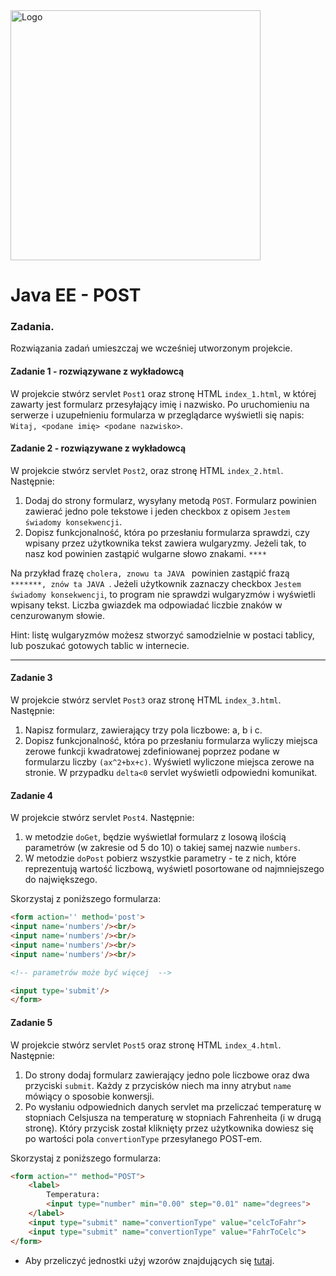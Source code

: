 <img alt="Logo" src="http://coderslab.pl/svg/logo-coderslab.svg" width="400">

# Java EE  - POST

### Zadania.

Rozwiązania zadań umieszczaj we wcześniej utworzonym projekcie.

#### Zadanie 1 - rozwiązywane z wykładowcą

W projekcie stwórz servlet `Post1` oraz stronę HTML `index_1.html`, w której zawarty jest formularz przesyłający imię i nazwisko. Po uruchomieniu na serwerze i uzupełnieniu formularza w przeglądarce wyświetli się napis:
  `Witaj, <podane imię> <podane nazwisko>`.


#### Zadanie 2 - rozwiązywane z wykładowcą

W projekcie stwórz servlet `Post2`, oraz stronę HTML `index_2.html`. Następnie:
1. Dodaj do strony formularz, wysyłany metodą `POST`. Formularz powinien zawierać jedno pole tekstowe i jeden checkbox z opisem `Jestem świadomy konsekwencji`.
3. Dopisz funkcjonalność, która po przesłaniu formularza sprawdzi, czy wpisany przez użytkownika tekst zawiera wulgaryzmy. Jeżeli tak, to nasz kod powinien zastąpić wulgarne słowo znakami. `****`

Na przykład frazę `cholera, znowu ta JAVA ` powinien zastąpić frazą `*******, znów ta JAVA `.
Jeżeli użytkownik zaznaczy checkbox `Jestem świadomy konsekwencji`, to program nie sprawdzi wulgaryzmów i wyświetli wpisany tekst.
Liczba gwiazdek ma odpowiadać liczbie znaków w cenzurowanym słowie.


Hint: listę wulgaryzmów możesz stworzyć samodzielnie w postaci tablicy, lub poszukać gotowych tablic w internecie.

-------------------------------------------------------------------------------
#### Zadanie 3

W projekcie stwórz servlet  `Post3` oraz stronę HTML `index_3.html`. Następnie:
1. Napisz formularz, zawierający trzy pola liczbowe: a, b i c. 
2. Dopisz funkcjonalność, która po przesłaniu formularza wyliczy miejsca zerowe funkcji kwadratowej zdefiniowanej poprzez podane w formularzu liczby `(ax^2+bx+c)`. Wyświetl wyliczone miejsca zerowe na stronie.
W przypadku `delta<0` servlet wyświetli odpowiedni komunikat.

#### Zadanie 4

W projekcie stwórz servlet `Post4`. Następnie:
1. w metodzie `doGet`, będzie wyświetlał formularz z losową ilością parametrów (w zakresie od 5 do 10) o takiej samej nazwie `numbers`.
2. W metodzie `doPost` pobierz wszystkie parametry - te z nich, które reprezentują wartość liczbową, wyświetl posortowane od najmniejszego do największego.

Skorzystaj z poniższego formularza:
```html
<form action='' method='post'>
<input name='numbers'/><br/>
<input name='numbers'/><br/>
<input name='numbers'/><br/>
<input name='numbers'/><br/>

<!-- parametrów może być więcej  -->

<input type='submit'/>
</form>
``` 


#### Zadanie 5

W projekcie stwórz servlet  `Post5` oraz stronę HTML `index_4.html`. Następnie:
1. Do strony dodaj formularz zawierający jedno pole liczbowe oraz dwa przyciski `submit`. Każdy z przycisków niech ma inny atrybut `name` mówiący o sposobie konwersji. 
3. Po wysłaniu odpowiednich danych servlet ma przeliczać temperaturę w stopniach Celsjusza na temperaturę w stopniach Fahrenheita (i w drugą stronę). Który przycisk został kliknięty przez użytkownika dowiesz się po wartości pola `convertionType` przesyłanego POST-em.

Skorzystaj z poniższego formularza:
```html
<form action="" method="POST">
    <label>
        Temperatura:
        <input type="number" min="0.00" step="0.01" name="degrees">
    </label>
    <input type="submit" name="convertionType" value="celcToFahr">
    <input type="submit" name="convertionType" value="FahrToCelc">
</form>
``` 
* Aby przeliczyć jednostki użyj wzorów znajdujących się [tutaj][degrees-convertion].

[degrees-convertion]:https://pl.wikipedia.org/wiki/Skala_Fahrenheita#Spos.C3.B3b_dok.C5.82adny
[nbp]:http://www.nbp.pl/home.aspx?navid=archa&c=/ascx/tabarch.ascx&n=a008z170112
[binary-convertion]:http://www.wikihow.com/Convert-from-Binary-to-Decimal
